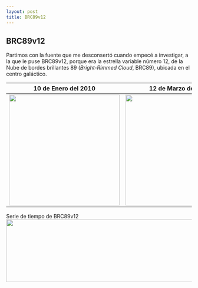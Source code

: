 ```yaml
---
layout: post
title: BRC89v12
---
```


## BRC89v12

Partimos con la fuente que me desconsertó cuando empecé a investigar, a la que le puse BRC89v12, porque era la estrella variable número 12, de la Nube de bordes brillantes 89 (*Bright-Rimmed Cloud*, BRC89), ubicada en el centro galáctico. 
 

 10 de Enero del 2010 | 12 de Marzo del 2015
:---: | :---:
<img src="https://raw.githubusercontent.com/nicomedinap/nicomedinap.github.io/master/imagenes/BRC89v12/BRC89v12_1.jpg" width="300"/> | <img src="https://raw.githubusercontent.com/nicomedinap/nicomedinap.github.io/master/imagenes/BRC89v12/BRC89v12_2.jpg" width="300"/>

Serie de tiempo de BRC89v12
<img src="https://raw.githubusercontent.com/nicomedinap/nicomedinap.github.io/master/imagenes/BRC89v12/BRC89v12_lc.png" width="700" height="170" /> 